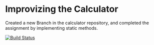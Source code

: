 # Improvizing the Calculator 

Created a new Branch in the calculator repository, and completed the assignment by implementing static methods.

[![Build Status](https://app.travis-ci.com/hrd9/calc3_part.svg?branch=main)](https://app.travis-ci.com/hrd9/calc3_part)
